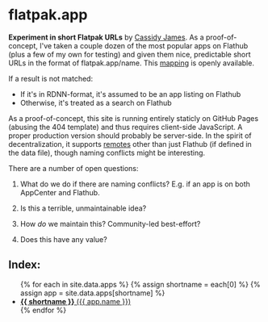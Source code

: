 # flatpak.app

**Experiment in short Flatpak URLs** by [Cassidy James](https://cassidyjames.com). As a proof-of-concept, I've taken a couple dozen of the most popular apps on Flathub (plus a few of my own for testing) and given them nice, predictable short URLs in the format of flatpak.app/name. This [mapping](https://github.com/cassidyjames/flatpak.app/blob/main/_data/apps.yaml) is openly available. 

If a result is not matched:
- If it's in RDNN-format, it's assumed to be an app listing on Flathub
- Otherwise, it's treated as a search on Flathub

As a proof-of-concept, this site is running entirely staticly on GitHub Pages (abusing the 404 template) and thus requires client-side JavaScript. A proper production version should probably be server-side. In the spirit of decentralization, it supports [remotes](https://github.com/cassidyjames/flatpak.app/blob/main/_data/remotes.yaml) other than just Flathub (if defined in the data file), though naming conflicts might be interesting.

There are a number of open questions:

1. What do we do if there are naming conflicts? E.g. if an app is on both AppCenter and Flathub.

2. Is this a terrible, unmaintainable idea?

3. How _do_ we maintain this? Community-led best-effort?

4. Does this have any value?

## Index:

<ul>
{% for each in site.data.apps %}
  {% assign shortname = each[0] %}
  {% assign app = site.data.apps[shortname] %}

  <li>
    <a href="{{ site.data.remotes[app.remote].path }}{{ app.rdnn }}">
      <strong>{{ shortname }}</strong> ({{ app.name }})
    </a>
  </li>
{% endfor %}
</ul>

<script defer data-domain="flatpak.app" src="https://plausible.io/js/script.js"></script>
